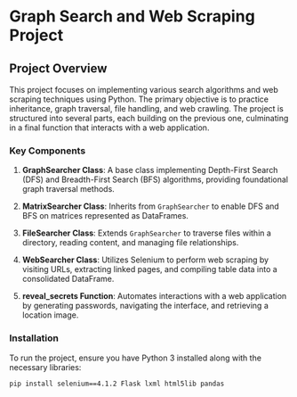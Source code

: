 # Graph Search and Web Scraping Project

## Project Overview

This project focuses on implementing various search algorithms and web scraping techniques using Python. The primary objective is to practice inheritance, graph traversal, file handling, and web crawling. The project is structured into several parts, each building on the previous one, culminating in a final function that interacts with a web application.

### Key Components

1. **GraphSearcher Class**: A base class implementing Depth-First Search (DFS) and Breadth-First Search (BFS) algorithms, providing foundational graph traversal methods.

2. **MatrixSearcher Class**: Inherits from `GraphSearcher` to enable DFS and BFS on matrices represented as DataFrames.

3. **FileSearcher Class**: Extends `GraphSearcher` to traverse files within a directory, reading content, and managing file relationships.

4. **WebSearcher Class**: Utilizes Selenium to perform web scraping by visiting URLs, extracting linked pages, and compiling table data into a consolidated DataFrame.

5. **reveal_secrets Function**: Automates interactions with a web application by generating passwords, navigating the interface, and retrieving a location image.

### Installation

To run the project, ensure you have Python 3 installed along with the necessary libraries:

```bash
pip install selenium==4.1.2 Flask lxml html5lib pandas
